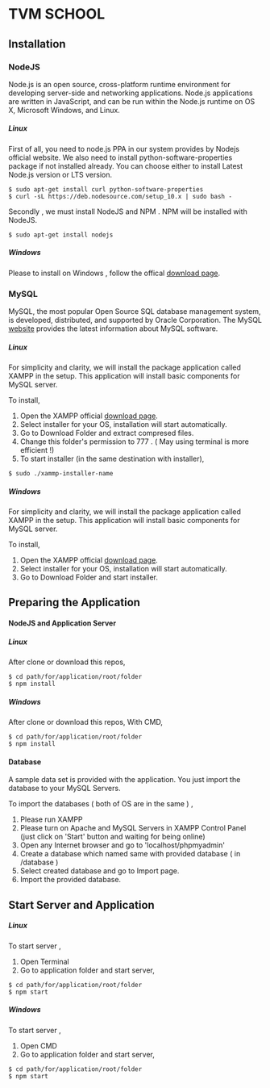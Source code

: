# TVM SCHOOL


## Installation

### NodeJS

Node.js is an open source, cross-platform runtime environment for developing server-side and networking applications. Node.js applications are written in JavaScript, and can be run within the Node.js runtime on OS X, Microsoft Windows, and Linux.


##### Linux

First of all, you need to node.js PPA in our system provides by Nodejs official website. We also need to install python-software-properties package if not installed already. You can choose either to install Latest Node.js version or LTS version.


```shell
$ sudo apt-get install curl python-software-properties
$ curl -sL https://deb.nodesource.com/setup_10.x | sudo bash -
```

Secondly , we must install NodeJS and NPM . NPM will be installed with NodeJS.

```shell
$ sudo apt-get install nodejs
```

##### Windows

Please to install on Windows , follow the offical [download page](https://nodejs.org/en/download/current/).


### MySQL

MySQL, the most popular Open Source SQL database management system, is developed, distributed, and supported by Oracle Corporation.
The MySQL [website](http://www.mysql.com/) provides the latest information about MySQL software.

##### Linux

For simplicity and clarity, we will install the package application called XAMPP in the setup. This application will install basic components for MySQL server.

To install,

1. Open the XAMPP official [download page](https://www.apachefriends.org/tr/index.html).
2. Select installer for your OS, installation will start automatically.
3. Go to Download Folder and extract compresed files.
4. Change this folder's permission to 777 . ( May using terminal is more efficient !)
5. To start installer (in the same destination with installer),

```shell
$ sudo ./xammp-installer-name
```

##### Windows

For simplicity and clarity, we will install the package application called XAMPP in the setup. This application will install basic components for MySQL server.

To install,

1. Open the XAMPP official [download page](https://www.apachefriends.org/tr/index.html).
2. Select installer for your OS, installation will start automatically.
3. Go to Download Folder and start installer.


## Preparing the Application

#### NodeJS and Application Server

##### Linux

After clone or download this repos,


```shell
$ cd path/for/application/root/folder
$ npm install
```

##### Windows

After clone or download this repos,
With CMD,

```shell
$ cd path/for/application/root/folder
$ npm install
```

#### Database

A sample data set is provided with the application. You just import the database to your MySQL Servers.

To import the databases ( both of OS are in the same ) ,

1. Please run XAMPP
2. Please turn on Apache and MySQL Servers in XAMPP Control Panel (just click on 'Start' button and waiting for being online)
3. Open any Internet browser and go to 'localhost/phpmyadmin'
4. Create a database which named same with provided database ( in /database )
5. Select created database and go to Import page.
6. Import the provided database.

## Start Server and Application

##### Linux

To start server ,

1. Open Terminal
2. Go to application folder and start server,

```shell
$ cd path/for/application/root/folder
$ npm start
```
##### Windows

To start server ,

1. Open CMD
2. Go to application folder and start server,

```shell
$ cd path/for/application/root/folder
$ npm start
```
